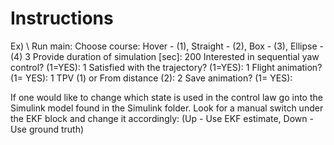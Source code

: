 # Instructions
Ex) \\
Run main:
Choose course: Hover - (1), Straight - (2), Box - (3), Ellipse - (4) 
3
Provide duration of simulation [sec]: 200
Interested in sequential yaw control? (1=YES): 1
Satisfied with the trajectory? (1=YES): 1
Flight animation? (1= YES): 1
TPV (1) or From distance (2): 2
Save animation? (1= YES): 

If one would like to change which state is used in the control law go into the Simulink model found in the Simulink folder.
Look for a manual switch under the EKF block and change it accordingly: (Up - Use EKF estimate, Down - Use ground truth)
